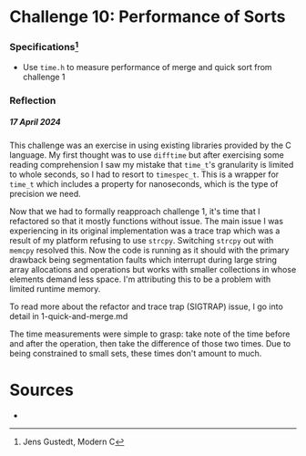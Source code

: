 # Challenge 10: Performance of Sorts

### Specifications[^1]

- Use `time.h` to measure performance of merge and quick sort from challenge 1

### Reflection

##### 17 April 2024

This challenge was an exercise in using existing libraries provided by the C
language. My first thought was to use `difftime` but after exercising some
reading comprehension I saw my mistake that `time_t`'s granularity is limited to
whole seconds, so I had to resort to `timespec_t`. This is a wrapper for
`time_t` which includes a property for nanoseconds, which is the type of
precision we need. 

Now that we had to formally reapproach challenge 1, it's time that I refactored
so that it mostly functions without issue. The main issue I was experiencing in
its original implementation was a trace trap which was a result of my platform
refusing to use `strcpy`. Switching `strcpy` out with `memcpy` resolved this.
Now the code is running as it should with the primary drawback being
segmentation faults which interrupt during large string array allocations and
operations but works with smaller collections in whose elements demand less
space. I'm attributing this to be a problem with limited runtime memory. 

To read more about the refactor and trace trap (SIGTRAP) issue, I go into detail
in 1-quick-and-merge.md

The time measurements were simple to grasp: take note of the time before and
after the operation, then take the difference of those two times. Due to being
constrained to small sets, these times don't amount to much.

# Sources

- [^1]: Jens Gustedt, Modern C
